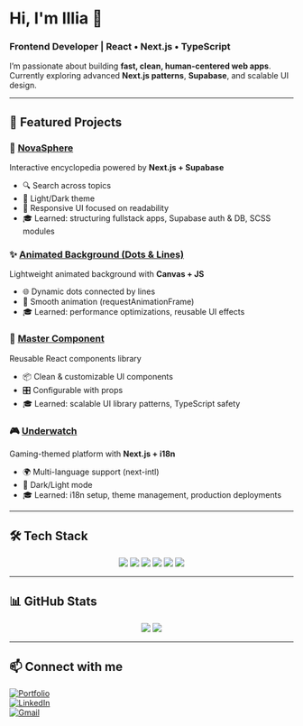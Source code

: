 # Hi, I'm Illia 👋  
### Frontend Developer | React • Next.js • TypeScript  

I’m passionate about building **fast, clean, human-centered web apps**.  
Currently exploring advanced **Next.js patterns**, **Supabase**, and scalable UI design.  

---

## 🚀 Featured Projects

### 🌌 [NovaSphere](https://github.com/Ilkarion/NovaSphere)  
Interactive encyclopedia powered by **Next.js + Supabase**  
- 🔍 Search across topics  
- 🌙 Light/Dark theme  
- 📖 Responsive UI focused on readability  
- 🎓 Learned: structuring fullstack apps, Supabase auth & DB, SCSS modules  

### ✨ [Animated Background (Dots & Lines)](https://github.com/Ilkarion/animated-fon-dots-lines)  
Lightweight animated background with **Canvas + JS**  
- 🌐 Dynamic dots connected by lines  
- 🎨 Smooth animation (requestAnimationFrame)  
- 🎓 Learned: performance optimizations, reusable UI effects  

### 🧩 [Master Component](https://github.com/Ilkarion/masterComponent)  
Reusable React components library  
- 📦 Clean & customizable UI components  
- 🎛️ Configurable with props  
- 🎓 Learned: scalable UI library patterns, TypeScript safety  

### 🎮 [Underwatch](https://github.com/Ilkarion/underwatch)  
Gaming-themed platform with **Next.js + i18n**  
- 🌍 Multi-language support (next-intl)  
- 🌙 Dark/Light mode  
- 🎓 Learned: i18n setup, theme management, production deployments  

---

## 🛠 Tech Stack
<p align="center">
  <img src="https://img.shields.io/badge/Next.js-black?style=for-the-badge&logo=next.js" />
  <img src="https://img.shields.io/badge/React-20232a?style=for-the-badge&logo=react&logoColor=61DAFB" />
  <img src="https://img.shields.io/badge/TypeScript-007ACC?style=for-the-badge&logo=typescript&logoColor=white" />
  <img src="https://img.shields.io/badge/TailwindCSS-06B6D4?style=for-the-badge&logo=tailwindcss&logoColor=white" />
  <img src="https://img.shields.io/badge/Supabase-3ECF8E?style=for-the-badge&logo=supabase&logoColor=white" />
  <img src="https://img.shields.io/badge/Vercel-black?style=for-the-badge&logo=vercel&logoColor=white" />
</p>

---

## 📊 GitHub Stats
<p align="center">
  <img src="https://github-readme-stats.vercel.app/api?username=Ilkarion&show_icons=true&theme=tokyonight" />
  <img src="https://github-readme-stats.vercel.app/api/top-langs/?username=Ilkarion&layout=compact&theme=tokyonight&hide=c" />
</p>

---

## 📫 Connect with me
[![Portfolio](https://img.shields.io/badge/My_Portfolio-000?style=for-the-badge&logo=vercel&logoColor=white)](https://portfolio-one-gilt-66.vercel.app/)  
[![LinkedIn](https://img.shields.io/badge/LinkedIn-0A66C2?style=for-the-badge&logo=linkedin&logoColor=white)](https://www.linkedin.com/in/illia-lariushyn-6a9314272/)  
[![Gmail](https://img.shields.io/badge/Email-D14836?style=for-the-badge&logo=gmail&logoColor=white)](mailto:work2006success@gmail.com)
